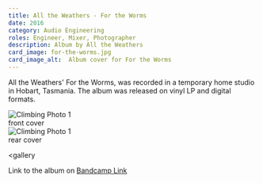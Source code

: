 ```yaml
---
title: All the Weathers - For the Worms
date: 2016
category: Audio Engineering
roles: Engineer, Mixer, Photographer
description: Album by All the Weathers
card_image: for-the-worms.jpg
card_image_alt:  Album cover for For the Worms
---
```


All the Weathers' For the Worms, was recorded in a temporary home studio in Hobart, Tasmania. The album was released on vinyl LP and digital formats.

<div class="gallery">
    <div class="gallery-item">
        <img src="/static/media/for-the-worms.jpg" alt="Climbing Photo 1">
        <div class="caption">front cover</div>
    </div>
    <div class="gallery-item">
        <img src="/static/media/for-the-worms-rear.jpg" alt="Climbing Photo 1">
        <div class="caption">rear cover</div>
    </div>
</div>


<gallery

Link to the album on <a href="https://alltheweathers.bandcamp.com/album/for-the-worms" target="_blank">Bandcamp Link</a> 
```


